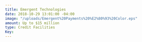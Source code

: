 ```yaml
---
title: Emergent Technologies
date: 2018-10-29 13:01:00 -04:00
image: "/uploads/Emergent%20Payments%20%E2%80%93%20Color.eps"
amount: Up to $15 million
type: Credit Facilities
Key: 
---
```



